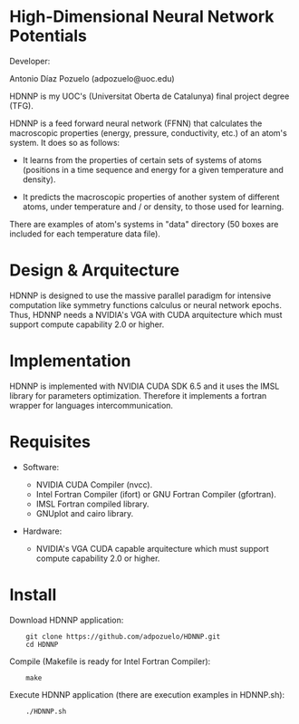 High-Dimensional Neural Network Potentials
===========

<p> Developer: </p>
        Antonio Díaz Pozuelo (adpozuelo@uoc.edu)
        
<p> HDNNP is my UOC's (Universitat Oberta de Catalunya) final project degree (TFG). </p>

HDNNP is a feed forward neural network (FFNN) that calculates the macroscopic properties
(energy, pressure, conductivity, etc.) of an atom's system. It does so as follows:

- It learns from the properties of certain sets of systems of atoms (positions in a time sequence and energy for a given temperature and density).

- It predicts the macroscopic properties of another system of different atoms, under temperature and / or density, to those used for learning.

There are examples of atom's systems in "data" directory (50 boxes are included for each temperature data file).

Design & Arquitecture
==========

HDNNP is designed to use the massive parallel paradigm for intensive computation like symmetry functions calculus or neural network epochs. Thus, HDNNP needs a NVIDIA's VGA with CUDA arquitecture which must support compute capability 2.0 or higher.

Implementation
==========
HDNNP is implemented with NVIDIA CUDA SDK 6.5 and it uses the IMSL library for parameters optimization. Therefore it implements a fortran wrapper for languages intercommunication.

Requisites
==========

- Software:

  * NVIDIA CUDA Compiler (nvcc).
  * Intel Fortran Compiler (ifort) or GNU Fortran Compiler (gfortran).
  * IMSL Fortran compiled library.
  * GNUplot and cairo library.

- Hardware:

  * NVIDIA's VGA CUDA capable arquitecture which must support compute capability 2.0 or higher.

Install
=======

<p> Download HDNNP application: </p>

        git clone https://github.com/adpozuelo/HDNNP.git
        cd HDNNP
        
<p> Compile (Makefile is ready for Intel Fortran Compiler)</b>: </p>

        make

<p> Execute HDNNP application (there are execution examples in HDNNP.sh): </p>

        ./HDNNP.sh
